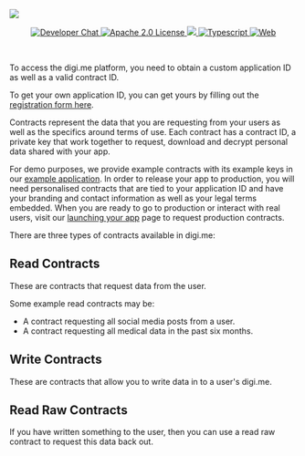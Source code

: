 ![](https://securedownloads.digi.me/partners/digime/SDKReadmeBanner.png)
<p align="center">
    <a href="https://developers.digi.me/slack/join">
        <img src="https://img.shields.io/badge/chat-slack-blueviolet.svg" alt="Developer Chat">
    </a>
    <a href="LICENSE">
        <img src="https://img.shields.io/badge/license-apache 2.0-blue.svg" alt="Apache 2.0 License">
    </a>
    <a href="#">
    	<img src="https://img.shields.io/badge/build-passing-brightgreen.svg">
    </a>
    <a href="https://www.typescriptlang.org/">
        <img src="https://img.shields.io/badge/language-typescript-ff69b4.svg" alt="Typescript">
    </a>
    <a href="https://developers.digi.me/">
        <img src="https://img.shields.io/badge/web-digi.me-red.svg" alt="Web">
    </a>
</p>

<br>

To access the digi.me platform, you need to obtain a custom application ID as well as a valid contract ID.

To get your own application ID, you can get yours by filling out the [registration form here](https://go.digi.me/developers/register).

Contracts represent the data that you are requesting from your users as well as the specifics around terms of use. Each contract has a contract ID, a private key that work together to request, download and decrypt personal data shared with your app.

For demo purposes, we provide example contracts with its example keys in our [example application](https://github.com/digime/digime-sdk-nodejs-example). In order to release your app to production, you will need personalised contracts that are tied to your application ID and have your branding and contact information as well as your legal terms embedded. When you are ready to go to production or interact with real users, visit our [launching your app](https://developers.digi.me/launching-your-app) page to request production contracts.

There are three types of contracts available in digi.me:

## Read Contracts
These are contracts that request data from the user.

Some example read contracts may be:
  * A contract requesting all social media posts from a user.
  * A contract requesting all medical data in the past six months.

## Write Contracts
These are contracts that allow you to write data in to a user's digi.me.

## Read Raw Contracts
If you have written something to the user, then you can use a read raw contract to request this data back out.

